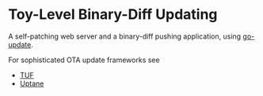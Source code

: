 # Toy-Level Binary-Diff Updating
A self-patching web server and a binary-diff pushing application, using
[go-update](github.com/inconshreveable/go-update).

For sophisticated OTA update frameworks see
  - [TUF](https://theupdateframework.io/)
  - [Uptane](https://uptane.github.io/)
